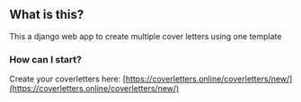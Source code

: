 ## What is this?

This a django web app to create multiple cover letters using one template

### How can I start?

Create your coverletters here: [https://coverletters.online/coverletters/new/](https://coverletters.online/coverletters/new/)
